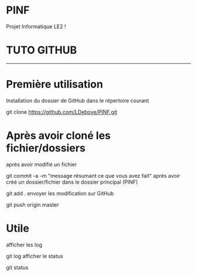 # PINF
Projet Informatique LE2 !

# TUTO GITHUB
_______________________________________________________________
# Première utilisation
  Installation du dossier de GitHub dans le répertoire courant
  
git clone https://github.com/LDebove/PINF.git

# Après avoir cloné les fichier/dossiers
  après avoir modifié un fichier
  
git commit -a -m "message résumant ce que vous avez fait"
  après avoir créé un dossier/fichier dans le dossier principal (PINF)
  
git add .
  envoyer les modification sur GitHub
  
git push origin master

# Utile
  afficher les log
  
git log
  afficher le status
  
git status





























